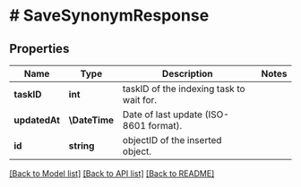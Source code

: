# # SaveSynonymResponse

## Properties

Name | Type | Description | Notes
------------ | ------------- | ------------- | -------------
**taskID** | **int** | taskID of the indexing task to wait for. |
**updatedAt** | **\DateTime** | Date of last update (ISO-8601 format). |
**id** | **string** | objectID of the inserted object. |

[[Back to Model list]](../../README.md#models) [[Back to API list]](../../README.md#endpoints) [[Back to README]](../../README.md)
